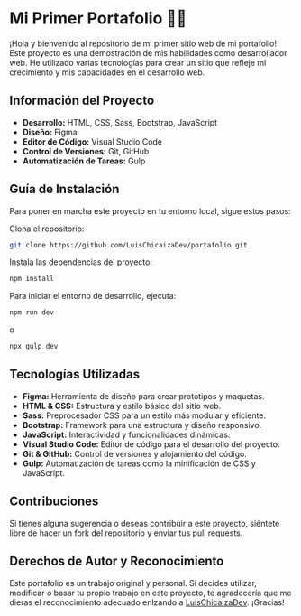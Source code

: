 # Mi Primer Portafolio 🚀✨
¡Hola y bienvenido al repositorio de mi primer sitio web de mi portafolio! Este proyecto es una demostración de mis habilidades como desarrollador web. He utilizado varias tecnologías para crear un sitio que refleje mi crecimiento y mis capacidades en el desarrollo web.

## Información del Proyecto
- **Desarrollo:** HTML, CSS, Sass, Bootstrap, JavaScript
- **Diseño:** Figma
- **Editor de Código:** Visual Studio Code
- **Control de Versiones:** Git, GitHub
- **Automatización de Tareas:** Gulp

## Guía de Instalación
Para poner en marcha este proyecto en tu entorno local, sigue estos pasos:

Clona el repositorio:
```sh
git clone https://github.com/LuisChicaizaDev/portafolio.git
```

Instala las dependencias del proyecto:
```sh
npm install
```

Para iniciar el entorno de desarrollo, ejecuta:
```sh
npm run dev
```
o 
```sh
npx gulp dev
```

## Tecnologías Utilizadas
- **Figma:** Herramienta de diseño para crear prototipos y maquetas.
- **HTML & CSS:** Estructura y estilo básico del sitio web.
- **Sass:** Preprocesador CSS para un estilo más modular y eficiente.
- **Bootstrap:** Framework para una estructura y diseño responsivo.
- **JavaScript:** Interactividad y funcionalidades dinámicas.
- **Visual Studio Code:** Editor de código para el desarrollo del proyecto.
- **Git & GitHub:** Control de versiones y alojamiento del código.
- **Gulp:** Automatización de tareas como la minificación de CSS y JavaScript.

## Contribuciones
Si tienes alguna sugerencia o deseas contribuir a este proyecto, siéntete libre de hacer un fork del repositorio y enviar tus pull requests.

## Derechos de Autor y Reconocimiento
Este portafolio es un trabajo original y personal. Si decides utilizar, modificar o basar tu propio trabajo en este proyecto, te agradecería que me dieras el reconocimiento adecuado enlzando a [LuisChicaizaDev](https://github.com/LuisChicaizaDev). ¡Gracias!




